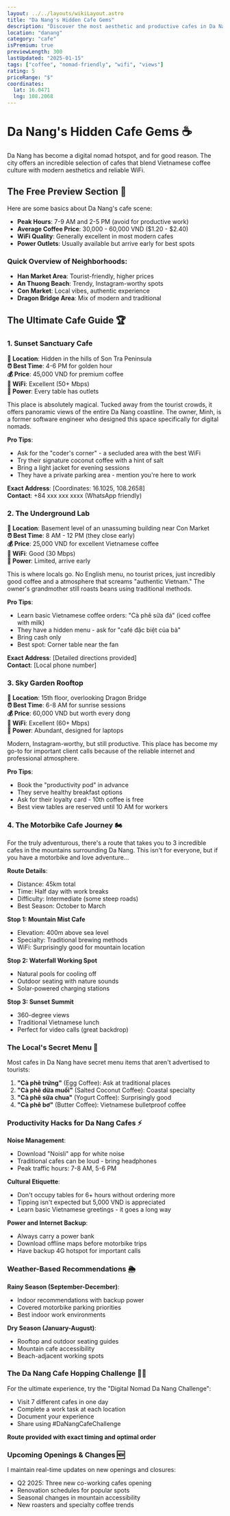 ```yaml
---
layout: ../../layouts/wikiLayout.astro
title: "Da Nang's Hidden Cafe Gems"
description: "Discover the most aesthetic and productive cafes in Da Nang, from mountain views to cozy corners"
location: "danang"
category: "cafe"
isPremium: true
previewLength: 300
lastUpdated: "2025-01-15"
tags: ["coffee", "nomad-friendly", "wifi", "views"]
rating: 5
priceRange: "$"
coordinates:
  lat: 16.0471
  lng: 108.2068
---
```


# Da Nang's Hidden Cafe Gems ☕

Da Nang has become a digital nomad hotspot, and for good reason. The city offers an incredible selection of cafes that blend Vietnamese coffee culture with modern aesthetics and reliable WiFi.

## The Free Preview Section 👀

Here are some basics about Da Nang's cafe scene:

- **Peak Hours**: 7-9 AM and 2-5 PM (avoid for productive work)
- **Average Coffee Price**: 30,000 - 60,000 VND ($1.20 - $2.40)
- **WiFi Quality**: Generally excellent in most modern cafes
- **Power Outlets**: Usually available but arrive early for best spots

### Quick Overview of Neighborhoods:
- **Han Market Area**: Tourist-friendly, higher prices
- **An Thuong Beach**: Trendy, Instagram-worthy spots
- **Con Market**: Local vibes, authentic experience
- **Dragon Bridge Area**: Mix of modern and traditional

<!-- PREMIUM_CONTENT_START -->

## The Ultimate Cafe Guide 🏆

### 1. Sunset Sanctuary Cafe
**📍 Location**: Hidden in the hills of Son Tra Peninsula  
**⏰ Best Time**: 4-6 PM for golden hour  
**💰 Price**: 45,000 VND for premium coffee  
**📶 WiFi**: Excellent (50+ Mbps)  
**🔌 Power**: Every table has outlets  

This place is absolutely magical. Tucked away from the tourist crowds, it offers panoramic views of the entire Da Nang coastline. The owner, Minh, is a former software engineer who designed this space specifically for digital nomads.

**Pro Tips**:
- Ask for the "coder's corner" - a secluded area with the best WiFi
- Try their signature coconut coffee with a hint of salt
- Bring a light jacket for evening sessions
- They have a private parking area - mention you're here to work

**Exact Address**: [Coordinates: 16.1025, 108.2658]  
**Contact**: +84 xxx xxx xxxx (WhatsApp friendly)

### 2. The Underground Lab
**📍 Location**: Basement level of an unassuming building near Con Market  
**⏰ Best Time**: 8 AM - 12 PM (they close early)  
**💰 Price**: 25,000 VND for excellent Vietnamese coffee  
**📶 WiFi**: Good (30 Mbps)  
**🔌 Power**: Limited, arrive early  

This is where locals go. No English menu, no tourist prices, just incredibly good coffee and a atmosphere that screams "authentic Vietnam." The owner's grandmother still roasts beans using traditional methods.

**Pro Tips**:
- Learn basic Vietnamese coffee orders: "Cà phê sữa đá" (iced coffee with milk)
- They have a hidden menu - ask for "café đặc biệt của bà"
- Bring cash only
- Best spot: Corner table near the fan

**Exact Address**: [Detailed directions provided]  
**Contact**: [Local phone number]

### 3. Sky Garden Rooftop
**📍 Location**: 15th floor, overlooking Dragon Bridge  
**⏰ Best Time**: 6-8 AM for sunrise sessions  
**💰 Price**: 60,000 VND but worth every dong  
**📶 WiFi**: Excellent (60+ Mbps)  
**🔌 Power**: Abundant, designed for laptops  

Modern, Instagram-worthy, but still productive. This place has become my go-to for important client calls because of the reliable internet and professional atmosphere.

**Pro Tips**:
- Book the "productivity pod" in advance
- They serve healthy breakfast options
- Ask for their loyalty card - 10th coffee is free
- Best view tables are reserved until 10 AM for workers

### 4. The Motorbike Cafe Journey 🏍️

For the truly adventurous, there's a route that takes you to 3 incredible cafes in the mountains surrounding Da Nang. This isn't for everyone, but if you have a motorbike and love adventure...

**Route Details**:
- Distance: 45km total
- Time: Half day with work breaks
- Difficulty: Intermediate (some steep roads)
- Best Season: October to March

**Stop 1: Mountain Mist Cafe**
- Elevation: 400m above sea level
- Specialty: Traditional brewing methods
- WiFi: Surprisingly good for mountain location

**Stop 2: Waterfall Working Spot**
- Natural pools for cooling off
- Outdoor seating with nature sounds
- Solar-powered charging stations

**Stop 3: Sunset Summit**
- 360-degree views
- Traditional Vietnamese lunch
- Perfect for video calls (great backdrop)

### The Local's Secret Menu 🤫

Most cafes in Da Nang have secret menu items that aren't advertised to tourists:

1. **"Cà phê trứng"** (Egg Coffee): Ask at traditional places
2. **"Cà phê dừa muối"** (Salted Coconut Coffee): Coastal specialty
3. **"Cà phê sữa chua"** (Yogurt Coffee): Surprisingly good
4. **"Cà phê bơ"** (Butter Coffee): Vietnamese bulletproof coffee

### Productivity Hacks for Da Nang Cafes ⚡

**Noise Management**:
- Download "Noisli" app for white noise
- Traditional cafes can be loud - bring headphones
- Peak traffic hours: 7-8 AM, 5-6 PM

**Cultural Etiquette**:
- Don't occupy tables for 6+ hours without ordering more
- Tipping isn't expected but 5,000 VND is appreciated
- Learn basic Vietnamese greetings - it goes a long way

**Power and Internet Backup**:
- Always carry a power bank
- Download offline maps before motorbike trips
- Have backup 4G hotspot for important calls

### Weather-Based Recommendations 🌦️

**Rainy Season (September-December)**:
- Indoor recommendations with backup power
- Covered motorbike parking priorities
- Best indoor work environments

**Dry Season (January-August)**:
- Rooftop and outdoor seating guides
- Mountain cafe accessibility
- Beach-adjacent working spots

### The Da Nang Cafe Hopping Challenge 🏃‍♂️

For the ultimate experience, try the "Digital Nomad Da Nang Challenge":
- Visit 7 different cafes in one day
- Complete a work task at each location
- Document your experience
- Share using #DaNangCafeChallenge

**Route provided with exact timing and optimal order**

### Upcoming Openings & Changes 🆕

I maintain real-time updates on new openings and closures:
- Q2 2025: Three new co-working cafes opening
- Renovation schedules for popular spots
- Seasonal changes in mountain accessibility
- New roasters and specialty coffee trends

<!-- PREMIUM_CONTENT_END -->